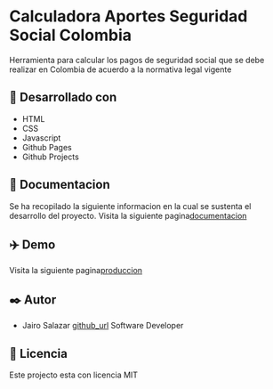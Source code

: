 # Calculadora Aportes Seguridad Social Colombia

Herramienta para calcular los pagos de seguridad social que se debe realizar en Colombia de 
acuerdo a la normativa legal vigente

## :wrench: Desarrollado con
- HTML
- CSS
- Javascript
- Github Pages
- Github Projects

## :microscope: Documentacion

Se ha recopilado la siguiente informacion en la cual se sustenta el desarrollo del proyecto. Visita la
siguiente pagina[documentacion]

## :airplane: Demo

Visita la siguiente pagina[produccion]

## :black_nib: Autor
-  Jairo Salazar [github_url] Software Developer

[produccion]: https://api.nasa.gov/
[documentacion]: https://github.com/jsv1280/calculadora-seguridad-social-colombia/projects
[github_url]: https://github.com/jsv1280

## :bookmark_tabs: Licencia
Este projecto esta con licencia MIT